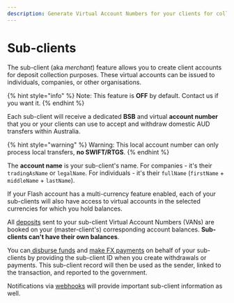 ```yaml
---
description: Generate Virtual Account Numbers for your clients for collection
---
```


# Sub-clients

The sub-client (aka _merchant_) feature allows you to create client accounts for deposit collection purposes. These virtual accounts can be issued to individuals, companies, or other organisations.

{% hint style="info" %}
Note: This feature is **OFF** by default. Contact us if you want it.
{% endhint %}

Each sub-client will receive a dedicated **BSB** and virtual **account number** that you or your clients can use to accept and withdraw domestic AUD transfers within Australia.

{% hint style="warning" %}
Warning: This local account number can only process local transfers, **no SWIFT/RTGS**.
{% endhint %}

The **account name** is your sub-client's name. For companies - it's their `tradingAsName` or `legalName`. For individuals - it's their `fullName` (`firstName` + `middleName` + `lastName`).

If your Flash account has a multi-currency feature enabled, each of your sub-clients will also have access to virtual accounts in the selected currencies for which you hold balances.

All [deposits](deposits/#querying-deposits) sent to your sub-client Virtual Account Numbers (VANs) are booked on your (master-client's) corresponding account balances. **Sub-clients can't have their own balances**.

You can[ disburse funds](https://developer.flash-payments.com/withdrawals/withdraw-funds) and [make FX payments](https://developer.flash-payments.com/payments/send-funds) on behalf of your sub-clients by providing the sub-client ID when you create withdrawals or payments. This sub-client record will then be used as the sender, linked to the transaction, and reported to the government.

Notifications via [webhooks](webhooks/webhooks.md) will provide important sub-client information as well.

